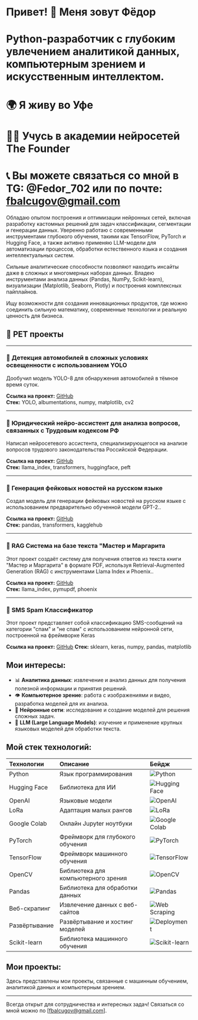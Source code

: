 # Привет! 👋 Меня зовут Фёдор

# Python-разработчик с глубоким увлечением аналитикой данных, компьютерным зрением и искусственным интеллектом.
# 🌍 Я живу во Уфе
# 👨‍🎓 Учусь в академии нейросетей The Founder
# 📞 Вы можете связаться со мной в TG: @Fedor_702 или по почте: fbalcugov@gmail.com

Обладаю опытом построения и оптимизации нейронных сетей, включая разработку кастомных решений для задач классификации, сегментации и генерации данных. Уверенно работаю с современными инструментами глубокого обучения, такими как TensorFlow, PyTorch и Hugging Face, а также активно применяю LLM-модели для автоматизации процессов, обработки естественного языка и создания интеллектуальных систем.

Сильные аналитические способности позволяют находить инсайты даже в сложных и многомерных наборах данных. Владею инструментами анализа данных (Pandas, NumPy, Scikit-learn), визуализации (Matplotlib, Seaborn, Plotly) и построения комплексных пайплайнов.

Ищу возможности для создания инновационных продуктов, где можно соединить сильную математику, современные технологии и реальную ценность для бизнеса.

## 🚀 PET проекты

---

### 📌 **Детекция автомобилей в сложных условиях освещенности с использованием YOLO**  
Дообучил модель YOLO-8 для обнаружения автомобилей в тёмное время суток.  

**Ссылка на проект:** [GitHub](https://github.com/Fedor102/Using-YOLO-for-object-detection-in-difficult-lighting-conditions)  
**Стек:** YOLO, albumentations, numpy, matplotlib, cv2  

---

### 📌 **Юридический нейро-ассистент для анализа вопросов, связанных с Трудовым кодексом РФ**  
Написал нейросетевого ассистента, специализирующегося на анализе вопросов трудового законодательства Российской Федерации.  

**Ссылка на проект:** [GitHub](https://github.com/Fedor102/Legal-neuro-assistant)  
**Стек:** llama_index, transformers, huggingface, peft

---

### 📌 **Генерация фейковых новостей на русском языке**  
Создал модель для генерации фейковых новостей на русском языке с использованием предварительно обученной модели GPT-2..  

**Ссылка на проект:** [GitHub](https://github.com/Fedor102/Generator_FAKE_News)  
**Стек:** pandas, transformers, kagglehub 

---

### 📌 **RAG Система на базе текста "Мастер и Маргарита**  
Этот проект создаёт систему для получения ответов из текста книги "Мастер и Маргарита" в формате PDF, используя Retrieval-Augmented Generation (RAG) с инструментами Llama Index и Phoenix..  

**Ссылка на проект:** [GitHub](https://github.com/Fedor102/RAG-system)  
**Стек:** llama_index, pymupdf, phoenix 

---

### 📌 **SMS Spam Классификатор**  
Этот проект представляет собой классификацию SMS-сообщений на категории "спам" и "не спам" с использованием нейронной сети, построенной на фреймворке Keras

**Ссылка на проект:** [GitHub]([https://github.com/Fedor102/RAG-system](https://github.com/Fedor102/Spam-or-Not-Spam))  
**Стек:** sklearn, keras, numpy, pandas, matplotlib 


## Мои интересы:
- 📊 **Аналитика данных**: извлечение и анализ данных для получения полезной информации и принятия решений.
- 👁️ **Компьютерное зрение**: работа с изображениями и видео, разработка моделей для их анализа.
- 🧠 **Нейронные сети**: исследование и создание моделей для решения сложных задач.
- 🤖 **LLM (Large Language Models)**: изучение и применение крупных языковых моделей для обработки текста.
## Мой стек технологий:

<div>

| Технологии       | Описание                      | Бейдж                                                                                                 |
| :--------------- | :---------------------------- | :-------------------------------------------------------------------------------------------------- |
| Python           | Язык программирования         | ![Python](https://img.shields.io/badge/Python-Programming%20Language-blue)                          |
| Hugging Face     | Библиотека для ИИ             | ![Hugging Face](https://img.shields.io/badge/Hugging%20Face-AI%20Library-ff69b4)                    |
| OpenAI           | Языковые модели               | ![OpenAI](https://img.shields.io/badge/OpenAI-Language%20Models-00cc55)                             |
| LoRa             | Адаптация малых рангов        | ![LoRa](https://img.shields.io/badge/LoRa-Fine%20Tuning-blue)                                       |
| Google Colab     | Онлайн Jupyter ноутбуки       | ![Google Colab](https://img.shields.io/badge/Google%20Colab-Notebooks-yellow)                       |
| PyTorch          | Фреймворк для глубокого обучения | ![PyTorch](https://img.shields.io/badge/PyTorch-Deep%20Learning-red)                                |
| TensorFlow       | Фреймворк машинного обучения  | ![TensorFlow](https://img.shields.io/badge/TensorFlow-Machine%20Learning-blue)                      |
| OpenCV           | Библиотека для компьютерного зрения | ![OpenCV](https://img.shields.io/badge/OpenCV-Computer%20Vision-brightgreen)                        |
| Pandas           | Библиотека для обработки данных | ![Pandas](https://img.shields.io/badge/Pandas-Data%20Manipulation-blueviolet)                       |
| Веб-скрапинг     | Извлечение данных с веб-сайтов | ![Web Scraping](https://img.shields.io/badge/Web%20Scraping-Data%20Extraction-blue)                 |
| Развёртывание    | Развёртывание и хостинг моделей | ![Deployment](https://img.shields.io/badge/Deployment-Model%20Deployment%20and%20Hosting-lightblue) |
| Scikit-learn     | Библиотека машинного обучения | ![Scikit-learn](https://img.shields.io/badge/Scikit%20learn-Machine%20Learning-lightgreen)          |

</div>


## Мои проекты:
Здесь представлены мои проекты, связанные с машинным обучением, аналитикой данных и компьютерным зрением.

---

Всегда открыт для сотрудничества и интересных задач! Связаться со мной можно по [fbalcugov@gmail.com].


